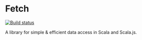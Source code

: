 # Fetch

[![Build status](https://img.shields.io/travis/47deg/fetch.svg)](https://travis-ci.org/47deg/fetch)

A library for simple & efficient data access in Scala and Scala.js.

